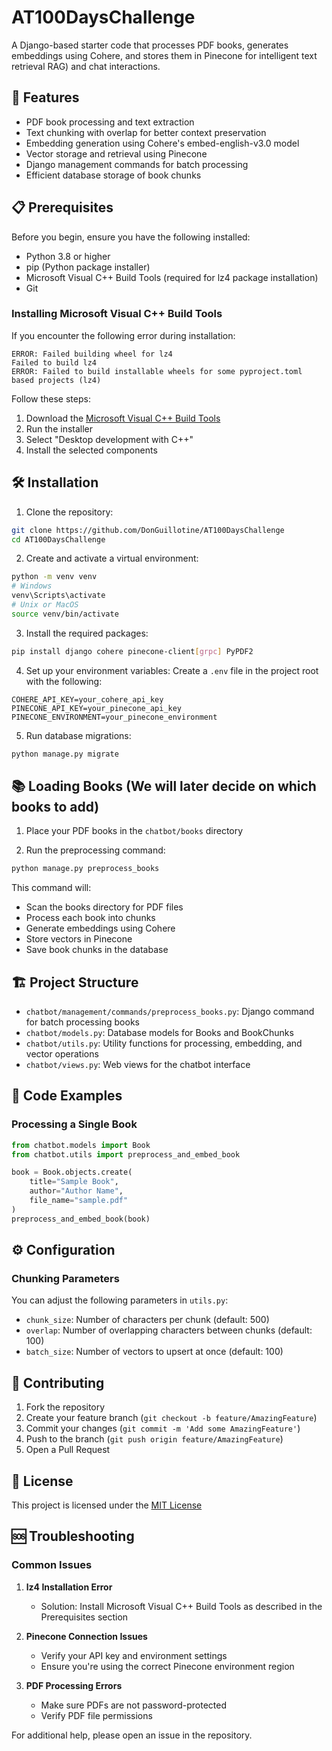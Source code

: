 # AT100DaysChallenge

A Django-based starter code that processes PDF books, generates embeddings using Cohere, and stores them in Pinecone for intelligent text retrieval RAG) and chat interactions.

## 🚀 Features

- PDF book processing and text extraction
- Text chunking with overlap for better context preservation
- Embedding generation using Cohere's embed-english-v3.0 model
- Vector storage and retrieval using Pinecone
- Django management commands for batch processing
- Efficient database storage of book chunks

## 📋 Prerequisites

Before you begin, ensure you have the following installed:
- Python 3.8 or higher
- pip (Python package installer)
- Microsoft Visual C++ Build Tools (required for lz4 package installation)
- Git

### Installing Microsoft Visual C++ Build Tools

If you encounter the following error during installation:
```
ERROR: Failed building wheel for lz4
Failed to build lz4
ERROR: Failed to build installable wheels for some pyproject.toml based projects (lz4)
```

Follow these steps:
1. Download the [Microsoft Visual C++ Build Tools](https://visualstudio.microsoft.com/visual-cpp-build-tools/)
2. Run the installer
3. Select "Desktop development with C++"
4. Install the selected components

## 🛠 Installation

1. Clone the repository:
```bash
git clone https://github.com/DonGuillotine/AT100DaysChallenge
cd AT100DaysChallenge
```

2. Create and activate a virtual environment:
```bash
python -m venv venv
# Windows
venv\Scripts\activate
# Unix or MacOS
source venv/bin/activate
```

3. Install the required packages:
```bash
pip install django cohere pinecone-client[grpc] PyPDF2
```

4. Set up your environment variables:
Create a `.env` file in the project root with the following:
```env
COHERE_API_KEY=your_cohere_api_key
PINECONE_API_KEY=your_pinecone_api_key
PINECONE_ENVIRONMENT=your_pinecone_environment
```

5. Run database migrations:
```bash
python manage.py migrate
```

## 📚 Loading Books (We will later decide on which books to add)

1. Place your PDF books in the `chatbot/books` directory

2. Run the preprocessing command:
```bash
python manage.py preprocess_books
```

This command will:
- Scan the books directory for PDF files
- Process each book into chunks
- Generate embeddings using Cohere
- Store vectors in Pinecone
- Save book chunks in the database

## 🏗 Project Structure

- `chatbot/management/commands/preprocess_books.py`: Django command for batch processing books
- `chatbot/models.py`: Database models for Books and BookChunks
- `chatbot/utils.py`: Utility functions for processing, embedding, and vector operations
- `chatbot/views.py`: Web views for the chatbot interface

## 📝 Code Examples

### Processing a Single Book
```python
from chatbot.models import Book
from chatbot.utils import preprocess_and_embed_book

book = Book.objects.create(
    title="Sample Book",
    author="Author Name",
    file_name="sample.pdf"
)
preprocess_and_embed_book(book)
```

## ⚙️ Configuration

### Chunking Parameters
You can adjust the following parameters in `utils.py`:
- `chunk_size`: Number of characters per chunk (default: 500)
- `overlap`: Number of overlapping characters between chunks (default: 100)
- `batch_size`: Number of vectors to upsert at once (default: 100)

## 🤝 Contributing

1. Fork the repository
2. Create your feature branch (`git checkout -b feature/AmazingFeature`)
3. Commit your changes (`git commit -m 'Add some AmazingFeature'`)
4. Push to the branch (`git push origin feature/AmazingFeature`)
5. Open a Pull Request

## 📄 License

This project is licensed under the [MIT License](LICENSE)

## 🆘 Troubleshooting

### Common Issues

1. **lz4 Installation Error**
   - Solution: Install Microsoft Visual C++ Build Tools as described in the Prerequisites section

2. **Pinecone Connection Issues**
   - Verify your API key and environment settings
   - Ensure you're using the correct Pinecone environment region

3. **PDF Processing Errors**
   - Make sure PDFs are not password-protected
   - Verify PDF file permissions

For additional help, please open an issue in the repository.
